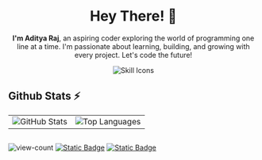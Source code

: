 <h1 align="center">Hey There! 👋</h1>

<p align="center">
  <strong>I'm Aditya Raj</strong>, an aspiring coder exploring the world of programming one line at a time. I'm passionate about learning, building, and growing with every project. Let's code the future!
</p>

<p align="center">
  <img src="https://skillicons.dev/icons?i=html,css,git,js" alt="Skill Icons" />
</p>

## Github Stats ⚡

<div align="center">
  <table>
    <tr>
      <td>
        <img src="https://github-readme-stats.vercel.app/api?username=ixraj&rank_icon=github&bg_color=0d1117&text_color=b4b2b2&border_color=22272e" alt="GitHub Stats"/>
      </td>
      <td>
        <img src="https://github-readme-stats.vercel.app/api/top-langs/?username=ixraj&layout=compact&bg_color=0d1117&text_color=b4b2b2&border_color=22272e" alt="Top Languages"/>
      </td>
    </tr>
  </table>
</div>

## 

<img alt="view-count" src="https://komarev.com/ghpvc/?username=adityxrajj&label=Profile%20views&color=ff6347&style=flat" /> [<img alt="Static Badge" src="https://img.shields.io/badge/twitter-%40adityaraj__5-1e90ff?style=flat&">](https://twitter.com/adityaraj_5) [<img alt="Static Badge" src="https://img.shields.io/badge/linkedin-in%2Fadityaraj5-32cd32?style=flat">](https://www.linkedin.com/in/adityaraj5/) 
